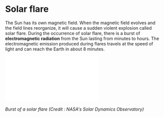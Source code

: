# Solar flare

The Sun has its own magnetic field.  When the magnetic field evolves and the field lines reorganize, it will cause a sudden violent explosion called solar flare. During the occurrence of solar flare, there is a burst of **electromagnetic radiation** from the Sun  lasting from minutes to hours. The electromagnetic emission produced during flares travels at the speed of light and can reach the Earth in about 8 minutes.

<iframe src="./videos/Blossoming_Blast.mp4" frameborder="0" allowfullscreen></iframe>

*Burst of a solar flare (Credit : NASA's Solar Dynamics Observatory)*

